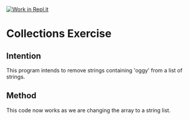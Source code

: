 [![Work in Repl.it](https://classroom.github.com/assets/work-in-replit-14baed9a392b3a25080506f3b7b6d57f295ec2978f6f33ec97e36a161684cbe9.svg)](https://classroom.github.com/online_ide?assignment_repo_id=2970289&assignment_repo_type=AssignmentRepo)
# Collections Exercise

## Intention

This program intends to remove strings containing 'oggy' from a list of strings. 

## Method

This code now works as we are changing the array to a string list.
